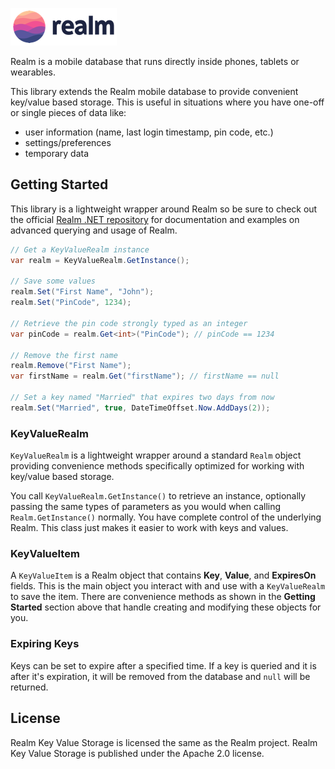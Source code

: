 ![Realm](https://github.com/adamfisher/Realm.KeyValueStorage/blob/master/graphics/realm-logo.png?raw=true)

Realm is a mobile database that runs directly inside phones, tablets or wearables.

This library extends the Realm mobile database to provide convenient key/value based storage. This is useful in situations where you have one-off or single pieces of data like:

- user information (name, last login timestamp, pin code, etc.)
- settings/preferences
- temporary data

## Getting Started

This library is a lightweight wrapper around Realm so be sure to check out the official [Realm .NET repository](https://github.com/realm/realm-dotnet) for documentation and examples on advanced querying and usage of Realm.

```csharp
// Get a KeyValueRealm instance
var realm = KeyValueRealm.GetInstance();

// Save some values
realm.Set("First Name", "John");
realm.Set("PinCode", 1234);

// Retrieve the pin code strongly typed as an integer
var pinCode = realm.Get<int>("PinCode"); // pinCode == 1234

// Remove the first name
realm.Remove("First Name");
var firstName = realm.Get("firstName"); // firstName == null

// Set a key named "Married" that expires two days from now
realm.Set("Married", true, DateTimeOffset.Now.AddDays(2));
```

### KeyValueRealm

`KeyValueRealm` is a lightweight wrapper around a standard `Realm` object providing convenience methods specifically optimized for working with key/value based storage.

You call `KeyValueRealm.GetInstance()` to retrieve an instance, optionally passing the same types of parameters as you would when calling `Realm.GetInstance()` normally. You have complete control of the underlying Realm. This class just makes it easier to work with keys and values.

### KeyValueItem

A `KeyValueItem` is a Realm object that contains **Key**, **Value**, and **ExpiresOn** fields. This is the main object you interact with and use with a `KeyValueRealm` to save the item. There are convenience methods as shown in the **Getting Started** section above that handle creating and modifying these objects for you.

### Expiring Keys

Keys can be set to expire after a specified time. If a key is queried and it is after it's expiration, it will be removed from the database and `null` will be returned.

## License

Realm Key Value Storage is licensed the same as the Realm project. Realm Key Value Storage is published under the Apache 2.0 license.
